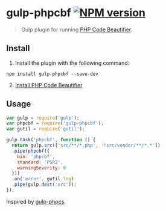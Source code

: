 # gulp-phpcbf [![NPM version](https://badge.fury.io/js/gulp-phpcbf.png)](https://www.npmjs.org/package/gulp-phpcbf)

> Gulp plugin for running [PHP Code Beautifier](https://github.com/squizlabs/PHP_CodeSniffer).

## Install

1. Install the plugin with the following command:

```shell
npm install gulp-phpcbf --save-dev
```

2. [Install PHP Code Beautifier](https://github.com/squizlabs/PHP_CodeSniffer#installation)


## Usage

```js
var gulp = require('gulp');
var phpcbf = require('gulp-phpcbf');
var gutil = require('gutil');

gulp.task('phpcbf', function () {
  return gulp.src(['src/**/*.php', '!src/vendor/**/*.*'])
  .pipe(phpcbf({
    bin: 'phpcbf',
    standard: 'PSR2',
    warningSeverity: 0
  }))
  .on('error', gutil.log)
  .pipe(gulp.dest('src'));
});
```

Inspired by [gulp-phpcs](https://github.com/JustBlackBird/gulp-phpcs).
